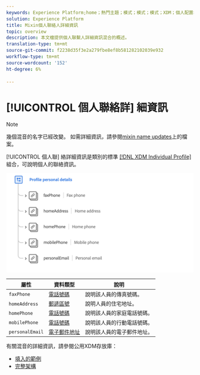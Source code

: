 ```yaml
---
keywords: Experience Platform;home；熱門主題；模式；模式；模式；XDM；個人配置檔案；欄位；模式；個人詳細資訊；模式設計；mixin;Mixin;
solution: Experience Platform
title: Mixin個人聯絡人詳細資訊
topic: overview
description: 本文檔提供個人聯繫人詳細資訊混合的概述。
translation-type: tm+mt
source-git-commit: f2238d35f3e2a279fbe8ef8b581282102039e932
workflow-type: tm+mt
source-wordcount: '152'
ht-degree: 6%

---
```



# [!UICONTROL 個人聯絡詳] 細資訊

>[!NOTE]
>
>幾個混音的名字已經改變。 如需詳細資訊，請參閱[mixin name updates](../name-updates.md)上的檔案。

[!UICONTROL 個人聯] 絡詳細資訊是類別的標準 [[!DNL XDM Individual Profile] ](../../classes/individual-profile.md) 組合，可說明個人的聯絡資訊。

<img src="../../images/mixins/profile-personal-details.png" width="700" /><br />

| 屬性 | 資料類型 | 說明 |
| --- | --- | --- |
| `faxPhone` | [電話號碼](../../data-types/phone-number.md) | 說明該人員的傳真號碼。 |
| `homeAddress` | [郵遞區號](../../data-types/postal-address.md) | 說明人員的住宅地址。 |
| `homePhone` | [電話號碼](../../data-types/phone-number.md) | 說明該人員的家庭電話號碼。 |
| `mobilePhone` | [電話號碼](../../data-types/phone-number.md) | 說明該人員的行動電話號碼。 |
| `personalEmail` | [電子郵件地址](../../data-types/email-address.md) | 說明該人員的電子郵件地址。 |

有關混音的詳細資訊，請參閱公用XDM存放庫：

* [填入的範例](https://github.com/adobe/xdm/blob/master/components/mixins/profile/profile-personal-details.example.1.json)
* [完整架構](https://github.com/adobe/xdm/blob/master/components/mixins/profile/profile-personal-details.schema.json)
